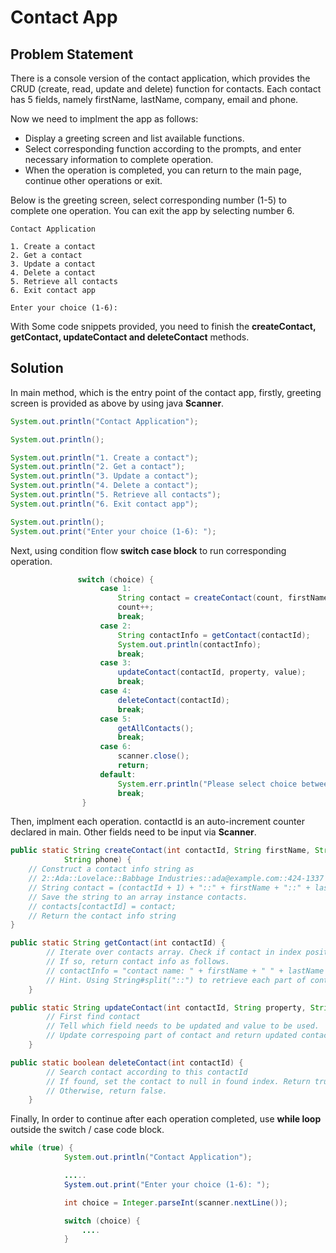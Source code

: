 # Contact App

## Problem Statement

There is a console version of the contact application, which provides the CRUD (create, read, update and delete) function for contacts. Each contact has 5 fields, namely firstName, lastName, company, email and phone.

Now we need to implment the app as follows:

- Display a greeting screen and list available functions.
- Select corresponding function according to the prompts, and enter necessary information to complete operation.
- When the operation is completed, you can return to the main page, continue other operations or exit.

Below is the greeting screen, select corresponding number (1-5) to complete one operation. You can exit the app by selecting number 6.
```
Contact Application

1. Create a contact      
2. Get a contact
3. Update a contact      
4. Delete a contact      
5. Retrieve all contacts 
6. Exit contact app      

Enter your choice (1-6): 
```

With Some code snippets provided, you need to finish the **createContact, getContact, updateContact and deleteContact** methods.

## Solution

In main method, which is the entry point of the contact app, firstly, greeting screen is provided as above by using java **Scanner**.

```java
System.out.println("Contact Application");

System.out.println();

System.out.println("1. Create a contact");
System.out.println("2. Get a contact");
System.out.println("3. Update a contact");
System.out.println("4. Delete a contact");
System.out.println("5. Retrieve all contacts");
System.out.println("6. Exit contact app");

System.out.println();
System.out.print("Enter your choice (1-6): ");
```

Next, using condition flow **switch case block** to run corresponding operation.

```java
               switch (choice) {
                    case 1:
                        String contact = createContact(count, firstName, lastName, company, email, phone);
                        count++;
                        break;
                    case 2:
                        String contactInfo = getContact(contactId);
                        System.out.println(contactInfo);
                        break;
                    case 3:
                        updateContact(contactId, property, value);
                        break;
                    case 4:
                        deleteContact(contactId);
                        break;
                    case 5:
                        getAllContacts();
                        break;
                    case 6:
                        scanner.close();
                        return;
                    default:
                        System.err.println("Please select choice between 1 and 6");
                        break;
                }

```

Then, implment each operation. contactId is an auto-increment counter declared in main. Other fields need to be input via **Scanner**.

```java
public static String createContact(int contactId, String firstName, String lastName, String company, String email,
            String phone) {
    // Construct a contact info string as
    // 2::Ada::Lovelace::Babbage Industries::ada@example.com::424-1337
    // String contact = (contactId + 1) + "::" + firstName + "::" + lastName + "::" + company + "::" + email + "::" + phone;
    // Save the string to an array instance contacts.
    // contacts[contactId] = contact;
    // Return the contact info string
}
```

```java
public static String getContact(int contactId) {
        // Iterate over contacts array. Check if contact in index position is not null and has the contactId.
        // If so, return contact info as follows.
        // contactInfo = "contact name: " + firstName + " " + lastName + ", contact company: " + company  + ", contact email: " + email + ", contact phone: " + phone;
        // Hint. Using String#split("::") to retrieve each part of contact.
    }
```

```java
public static String updateContact(int contactId, String property, String value) {
        // First find contact 
        // Tell which field needs to be updated and value to be used.
        // Update correspoing part of contact and return updated contactInfo.
    }

```

```java
public static boolean deleteContact(int contactId) {
        // Search contact according to this contactId
        // If found, set the contact to null in found index. Return true to indicate success deletion.
        // Otherwise, return false.
    }
```

Finally, In order to continue after each operation completed, use **while loop** outside the switch / case code block.

```java
while (true) {
            System.out.println("Contact Application");

            .....
            System.out.print("Enter your choice (1-6): ");

            int choice = Integer.parseInt(scanner.nextLine());

            switch (choice) {
                ....
            }
```
